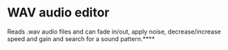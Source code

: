 # WAV audio editor

Reads .wav audio files and can fade in/out, apply noise, decrease/increase speed and gain and search for a sound pattern.****
